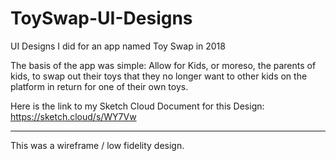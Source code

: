 # ToySwap-UI-Designs
UI Designs I did for an app named Toy Swap in 2018

The basis of the app was simple: Allow for Kids, or moreso, the parents of kids, to swap out their toys that they no longer want to other kids on the platform in return for one of their own toys.

Here is the link to my Sketch Cloud Document for this Design:
https://sketch.cloud/s/WY7Vw

***
This was a wireframe / low fidelity design.

